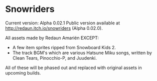 # Snowriders

Current version: Alpha 0.02.1
Public version available at http://redaun.itch.io/snowriders (Alpha 0.02.0).

All assets made by Redaun Amarién EXCEPT:
-  A few item sprites ripped from Snowboard Kids 2.
-  The track BGM's which are various Hatsune Miku songs, written by Clean Tears, Pinocchio-P, and Juudenki.

All of these will be phased out and replaced with original assets in upcoming builds.

